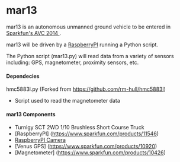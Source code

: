 mar13
=====

mar13 is an autonomous unmanned ground vehicle to be entered in [Sparkfun's AVC 2014 ](https://avc.sparkfun.com).

mar13 will be driven by a [RaspberryPI](http://www.raspberrypi.org/faqs) running a Python script.

The Python script (mar13.py) will read data from a variety of sensors including: GPS, magnetometer, proximity sensors, etc. 

#### Dependecies

hmc5883l.py (Forked from https://github.com/rm-hull/hmc5883l)
- Script used to read the magnetometer data

#### mar13 Components
- Turnigy SCT 2WD 1/10 Brushless Short Course Truck 
- [RaspberryPI] (https://www.sparkfun.com/products/11546)
- [RaspberryPI Camera](https://www.sparkfun.com/products/11868)
- [Venus GPS] (https://www.sparkfun.com/products/10920)
- [Magnetometer] (https://www.sparkfun.com/products/10426)
